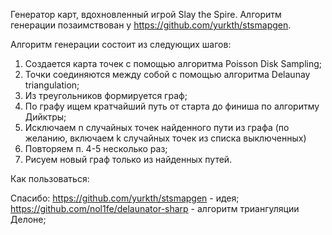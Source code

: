 Генератор карт, вдохновленный игрой Slay the Spire.
Алгоритм генерации позаимствован у https://github.com/yurkth/stsmapgen. 

Алгоритм генерации состоит из следующих шагов:
1. Создается карта точек с помощью алгоритма Poisson Disk Sampling;
2. Точки соединяются между собой с помощью алгоритма Delaunay triangulation;
3. Из треугольников формируется граф;
4. По графу ищем кратчайший путь от старта до финиша по алгоритму Дийктры;
5. Исключаем n случайных точек найденного пути из графа (по желанию, включаем k случайных точек из списка выключенных)
6. Повторяем п. 4-5 несколько раз;
7. Рисуем новый граф только из найденных путей.
 
Как пользоваться:
 
 
Спасибо:
https://github.com/yurkth/stsmapgen - идея;
https://github.com/nol1fe/delaunator-sharp - алгоритм триангуляции Делоне;

